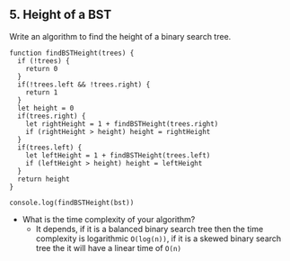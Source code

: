 ## 5. Height of a BST
Write an algorithm to find the height of a binary search tree. 
```
function findBSTHeight(trees) {
  if (!trees) {
    return 0
  }
  if(!trees.left && !trees.right) {
    return 1
  }
  let height = 0
  if(trees.right) {
    let rightHeight = 1 + findBSTHeight(trees.right)
    if (rightHeight > height) height = rightHeight
  }
  if(trees.left) {
    let leftHeight = 1 + findBSTHeight(trees.left)
    if (leftHeight > height) height = leftHeight
  }
  return height
}

console.log(findBSTHeight(bst))
```

- What is the time complexity of your algorithm?
  - It depends, if it is a balanced binary search tree then the time complexity is logarithmic `O(log(n))`, if it is a skewed binary search tree the it will have a linear time of `O(n)`
